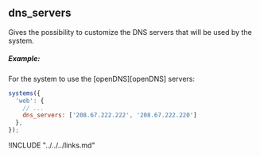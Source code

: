 ## dns_servers

Gives the possibility to customize the DNS servers that will be used by the system.

##### Example:

For the system to use the [openDNS][openDNS] servers:

```javascript
systems({
  'web': {
    // ...
    dns_servers: ['208.67.222.222', '208.67.222.220']
  },
});
```

!INCLUDE "../../../links.md"
